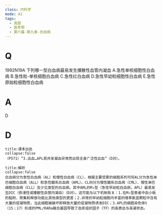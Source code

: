 ```yaml
---
class: 内科学
mode: A1
tags:
  - 真题
  - 医考帮
  - 第六篇-第九章-白血病
---
```


# Q
1992N19A 下列哪一型白血病最易发生播散性血管内凝血
A.急性单核细胞性白血病
B.急性粒-单核细胞白血病
C.急性红白血病
D.急性早幼粒细胞性白血病
E.急性原始粒细胞性白血病

# A
D
# D
```ad-note
title:课本出处
collapse:false
（P571）“3.出血…APL易并发凝血异常而出现全身广泛性出血”（D对）。
```

```ad-summary
title:解析
collapse:false
白血病分为急性白血病（AL）和慢性白血病（CL），根据主要受累的细胞系列可将AL分为急性淋巴细胞白血病（ALL）和急性髓系白血病（AML）。CL则分为慢性髓系白血病（CML）、慢性淋巴细胞白血病（CLL）及少见类型的白血病。其中AML的M₃型（急性早幼粒白血病，APL）最易发生DIC（弥漫性或播散性血管内凝血）（D对）。这可能与以下机制有关：1.在M₃型患者中血小板的黏附、聚集和释放功能比其他类型的更差；2.异常的早幼粒细胞内丰富的嗜苯氨蓝颗粒中含有大量的促凝物质，当此细胞被破坏即释放大量的促凝物质诱发DIC；3.APL的细胞染色体t（15；17）形成的PML/RARa融合基因导致了血浆组织因子（TF）的高表达与高凝状态。
```

